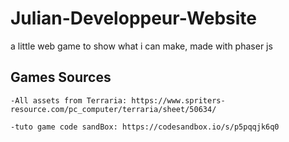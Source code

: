# Julian-Developpeur-Website
a little web game to show what i can make, made with phaser js


## Games Sources
    -All assets from Terraria: https://www.spriters-resource.com/pc_computer/terraria/sheet/50634/

    -tuto game code sandBox: https://codesandbox.io/s/p5pqqjk6q0